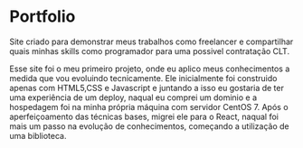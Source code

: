 # Portfolio
Site criado para demonstrar meus trabalhos como freelancer e compartilhar quais minhas skills como programador para uma possivel contratação CLT.

Esse site foi o meu primeiro projeto, onde eu aplico meus conhecimentos a medida que vou evoluindo tecnicamente. Ele inicialmente foi construido apenas com HTML5,CSS e Javascript
e juntando a isso eu gostaria de ter uma experiência de um deploy, naqual eu comprei um dominio e a hospedagem foi na minha própria máquina com servidor CentOS 7. Após o  
aperfeiçoamento das técnicas bases, migrei ele para o React, naqual foi mais um passo na evolução de conhecimentos, começando a utilização de uma biblioteca.

